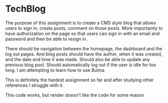 # TechBlog

The purpose of this assignment is to create a CMS style blog that allows users to sign in, create posts, comment on those posts.
More importantly to have authorization on the page so that users can sign in with an email and password and then be able to resign in.

There should be navigation between the homepage, the dashboard and the log out pages.
And blog posts should have the author, when it was created, and the date and time it was made.
Should also be able to update any previous blog post.
Should automatically log out if the user is idle for too long.
I am attempting to learn how to use Bulma

This is definitely the hardest assignment so far and after studying other references I struggle with it. 

This code works, but render doesn't like the code for some reason